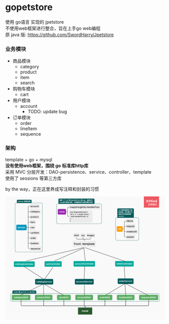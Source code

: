 # gopetstore

使用 go语言 实现的 jpetstore<br/>
不使用web框架进行整合，旨在上手go web编程<br/>
原 java 版: https://github.com/SwordHarry/Jpetstore<br/>

### 业务模块
- 商品模块
    - category
    - product
    - item
    - search
- 购物车模块
    - cart
- 用户模块
    - account
        - TODO: update bug
- 订单模块
    - order
    - lineItem
    - sequence

### 架构
template + go + mysql<br/>
**没有使用web框架，围绕 go 标准库http库**<br/>
采用 MVC 分层开发：DAO-persistence、service、controller、template<br/>
使用了 sessions 等第三方库<br/>

by the way，正在这里养成写注释和封装的习惯

![gopetstore](./gopetstore.png)